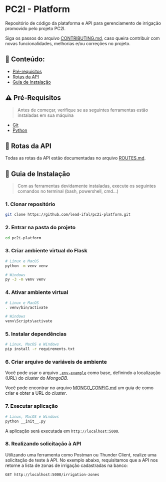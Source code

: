 # PC2I - Platform
Repositório de código da plataforma e API para gerenciamento de irrigação promovido pelo projeto PC2I.

Siga os passos do arquivo [CONTRIBUTING.md](./CONTRIBUTING.md), caso queira contribuir com novas funcionalidades, melhorias e/ou correções no projeto.

## :open_file_folder: Conteúdo:
- [Pré-requisitos](#warning-pré-requisitos)
- [Rotas da API](#twisted_rightwards_arrows-rotas-da-api)
- [Guia de Instalação](#compass-guia-de-instalação)

## :warning: Pré-Requisitos
> Antes de começar, verifique se as seguintes ferramentas estão instaladas em sua máquina
- [Git](https://git-scm.com/downloads)
- [Python](https://python.org/downloads)

## :twisted_rightwards_arrows: Rotas da API
Todas as rotas da API estão documentadas no arquivo [ROUTES.md](./ROUTES.md).

## :compass: Guia de Instalação
> Com as ferramentas devidamente instaladas, execute os seguintes comandos no terminal (bash, powershell, cmd...)

### **1. Clonar repositório**
```bash
git clone https://github.com/lead-ifal/pc2i-platform.git
```

### **2. Entrar na pasta do projeto**
```bash
cd pc2i-platform
```

### **3. Criar ambiente virtual do Flask**
```bash
# Linux e MacOS
python -m venv venv
```

```bash
# Windows
py -3 -m venv venv
```

### **4. Ativar ambiente virtual**
```bash
# Linux e MacOS
. venv/bin/activate
```

```bash
# Windows
venv\Scripts\activate
```

### **5. Instalar dependências**
```bash
# Linux, MacOS e Windows
pip install -r requirements.txt
```

### **6. Criar arquivo de variáveis de ambiente**
Você pode usar o arquivo [`.env-example`](./.env-example) como base, definindo a localização (URL) do _cluster_ do _MongoDB_.

Você pode encontrar no arquivo [MONGO_CONFIG.md](./MONGO_CONFIG.md) um guia de como criar e obter a URL do _cluster_.

### **7. Executar aplicação**
```bash
# Linux, MacOS e Windows
python __init__.py
```

A aplicação será executada em `http://localhost:5000`.

### **8. Realizando solicitação à API**
Utilizando uma ferramenta como Postman ou Thunder Client, realize uma solicitação de teste à API. No exemplo abaixo, requisitamos que a API nos retorne a lista de zonas de irrigação cadastradas na banco:
```bash
GET http://localhost:5000/irrigation-zones
```
